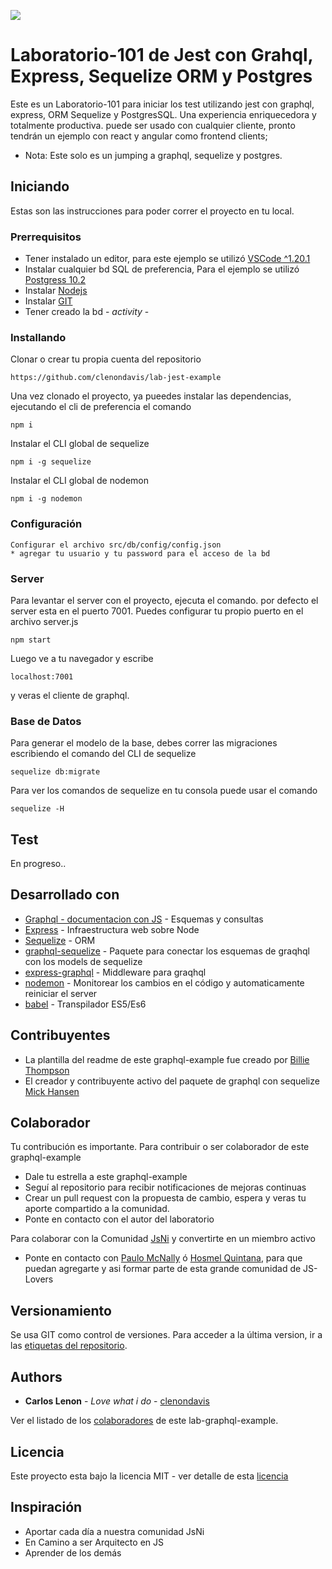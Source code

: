 ![](https://facebook.github.io/jest/img/opengraph.png)

# Laboratorio-101 de Jest con Grahql, Express, Sequelize ORM y Postgres

Este es un Laboratorio-101 para iniciar los test utilizando jest con graphql, express, ORM Sequelize y PostgresSQL. Una experiencia enriquecedora y totalmente productiva. puede ser usado con cualquier cliente, pronto tendrán un ejemplo con react y angular como frontend clients;
* Nota: Este solo es un jumping a graphql, sequelize y postgres.

## Iniciando

Estas son las instrucciones para poder correr el proyecto en tu local. 

### Prerrequisitos

* Tener instalado un editor, para este ejemplo se utilizó [VSCode ^1.20.1](https://code.visualstudio.com/)
* Instalar cualquier bd SQL de preferencia, Para el ejemplo se utilizó [Postgress 10.2](https://www.enterprisedb.com/downloads/postgres-postgresql-downloads)
* Instalar [Nodejs](https://nodejs.org/es/)
* Instalar [GIT](https://git-scm.com/)
* Tener creado la bd - *activity* -

### Installando

Clonar o crear tu propia cuenta del repositorio

```
https://github.com/clenondavis/lab-jest-example
```

Una vez clonado el proyecto, ya pueedes instalar las dependencias, ejecutando el cli de preferencia el comando

```
npm i
```

Instalar el CLI global de sequelize

```
npm i -g sequelize
```

Instalar el CLI global de nodemon

```
npm i -g nodemon
```

### Configuración

```
Configurar el archivo src/db/config/config.json
* agregar tu usuario y tu password para el acceso de la bd
```

### Server

Para levantar el server con el proyecto, ejecuta el comando. por defecto el server esta en el puerto 7001. Puedes configurar tu propio puerto en el archivo server.js

```
npm start
```

Luego ve a tu navegador y escribe

```
localhost:7001
```

y veras el cliente de graphql.

### Base de Datos

Para generar el modelo de la base, debes correr las migraciones escribiendo el comando del CLI de sequelize

```
sequelize db:migrate
```

Para ver los comandos de sequelize en tu consola puede usar el comando

```
sequelize -H
```


## Test

En progreso..


## Desarrollado con

* [Graphql - documentacion con JS](http://graphql.org/graphql-js/) - Esquemas y consultas
* [Express](http://expressjs.com/es/starter/installing.html) - Infraestructura web sobre Node
* [Sequelize](http://docs.sequelizejs.com/) - ORM
* [graphql-sequelize](https://github.com/mickhansen/graphql-sequelize) - Paquete para conectar los esquemas de graqhql con los models de sequelize
* [express-graphql](https://github.com/graphql/express-graphql) - Middleware para graqhql
* [nodemon](https://github.com/remy/nodemon#nodemon) - Monitorear los cambios en el código y automaticamente reiniciar el server
* [babel](https://babeljs.io/) - Transpilador ES5/Es6


## Contribuyentes

* La plantilla del readme de este graphql-example fue creado por [Billie Thompson](https://gist.github.com/PurpleBooth)
* El creador y contribuyente activo del paquete de graphql con sequelize [Mick Hansen](https://github.com/mickhansen)


## Colaborador

Tu contribución es importante. Para contribuir o ser colaborador de este graphql-example
* Dale tu estrella a este graphql-example
* Seguí al repositorio para recibir notificaciones de mejoras continuas
* Crear un pull request con la propuesta de cambio, espera y veras tu aporte compartido a la comunidad.
* Ponte en contacto con el autor del laboratorio

Para colaborar con la Comunidad  [JsNi](https://github.com/js-ni) y convertirte en un miembro activo
* Ponte en contacto con [Paulo McNally](https://github.com/paulomcnally) ó [Hosmel Quintana](https://github.com/hosmelq), para que puedan agregarte y asi formar parte de esta grande comunidad de JS-Lovers 

## Versionamiento

Se usa GIT como control de versiones. Para acceder a la última version, ir a las [etiquetas del repositorio](https://github.com/clenondavis/lab-graphql-101/tags).

## Authors

* **Carlos Lenon** - *Love what i do* - [clenondavis](https://github.com/clenondavis)

Ver el listado de los [colaboradores](https://github.com/js-ni/lab-graphql-example/graphs/contributors) de este lab-graphql-example.

## Licencia

Este proyecto esta bajo la licencia MIT - ver detalle de esta [licencia](https://github.com/js-ni/lab-graphql-example/blob/master/LICENSE)

## Inspiración

* Aportar cada día a nuestra comunidad JsNi
* En Camino a ser Arquitecto en JS
* Aprender de los demás
